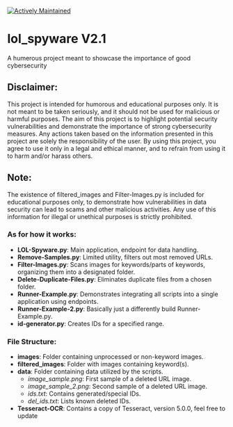 [![Actively Maintained](https://img.shields.io/badge/Maintenance%20Level-Actively%20Maintained-green.svg)](https://gist.github.com/cheerfulstoic/d107229326a01ff0f333a1d3476e068d)
# lol_spyware V2.1
A humerous project meant to showcase the importance of good cybersecurity

## Disclaimer: 
This project is intended for humorous and educational purposes only. It is not meant to be taken seriously, and it should not be used for malicious or harmful purposes. The aim of this project is to highlight potential security vulnerabilities and demonstrate the importance of strong cybersecurity measures. Any actions taken based on the information presented in this project are solely the responsibility of the user. By using this project, you agree to use it only in a legal and ethical manner, and to refrain from using it to harm and/or harass others.

## Note: 
The existence of filtered_images and Filter-Images.py is included for educational purposes only, to demonstrate how vulnerabilities in data security can lead to scams and other malicious activities. Any use of this information for illegal or unethical purposes is strictly prohibited.

### As for how it works:

- **LOL-Spyware.py**: Main application, endpoint for data handling.
- **Remove-Samples.py**: Limited utility, filters out most removed URLs.
- **Filter-Images.py**: Scans images for keywords/parts of keywords, organizing them into a designated folder.
- **Delete-Duplicate-Files.py**: Eliminates duplicate files from a chosen folder.
- **Runner-Example.py**: Demonstrates integrating all scripts into a single application using endpoints.
- **Runner-Example-2.py**: Basically just a differently build Runner-Example.py.
- **id-generator.py**: Creates IDs for a specified range.

### File Structure:

- **images**: Folder containing unprocessed or non-keyword images.
- **filtered_images**: Folder with images containing keyword(s).
- **data**: Folder containing data utilized by the scripts.
  - *image_sample.png*: First sample of a deleted URL image.
  - *image_sample_2.png*: Second sample of a deleted URL image.
  - *ids.txt*: Contains generated/special IDs.
  - *del_ids.txt*: Lists known deleted IDs.
- **Tesseract-OCR**: Contains a copy of Tesseract, version 5.0.0, feel free to update
